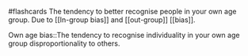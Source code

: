 #flashcards
The tendency to better recognise people in your own age group. Due to [[In-group bias]] and [[out-group]] [[bias]]. 

Own age bias::The tendency to recognise individuality in your own age group disproportionality to others.
<!--SR:!2023-11-13,6,250-->

